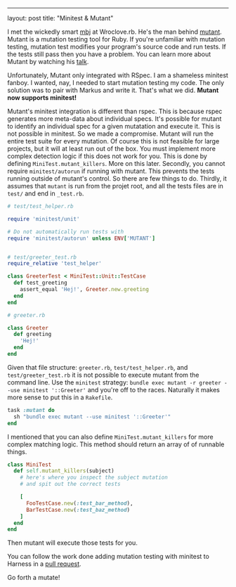 ---
layout: post
title: "Minitest & Mutant"

I met the wickedly smart [mbj](https://twitter.com/_m_b_j_/) at
Wroclove.rb. He's the man behind [mutant](https://github.com/mbj/mutant).
Mutant is a mutation testing tool for Ruby. If you're unfamiliar with
mutation testing, mutation test modifies your program's source code
and run tests. If the tests still pass then you have a problem. You
can learn more about Mutant by watching his
[talk](https://www.youtube.com/watch?v=rz-lFKEioLk).

Unfortunately, Mutant only integrated with RSpec. I am a shameless
minitest fanboy. I wanted, nay, I needed to start mutation testing my
code. The only solution was to pair with Markus and write it. That's
what we did. **Mutant now supports minitest!**

Mutant's minitest integration is different than rspec. This is because
rspec generates more meta-data about individual specs. It's possible
for mutant to identify an individual spec for a given mutatation and
execute it. This is not possible in minitest. So we made a compromise.
Mutant will run the entire test suite for every mutation. Of course
this is not feasible for large projects, but it will at least run out
of the box. You must implement more complex detection logic if this
does not work for you. This is done by defining
`MiniTest.mutant_killers`. More on this later. Secondly, you cannot
require `minitest/autorun` if running with mutant. This prevents the
tests running outside of mutant's control. So there are few things to
do. Thirdly, it assumes that `mutant` is run from the projet root, and
all the tests files are in `test/` and end in `_test.rb`.

```ruby
# test/test_helper.rb

require 'minitest/unit'

# Do not automatically run tests with
require 'minitest/autorun' unless ENV['MUTANT']


# test/greeter_test.rb
require_relative 'test_helper'

class GreeterTest < MiniTest::Unit::TestCase
  def test_greeting
    assert_equal 'Hej!', Greeter.new.greeting
  end
end

# greeter.rb

class Greeter
  def greeting
    'Hej!'
  end
end
```

Given that file structure: `greeter.rb`, `test/test_helper.rb`, and
`test/greeter_test.rb` it is not possible to execute mutant from the
command line. Use the `minitest` strategy: `bundle exec mutant -r
greeter --use minitest '::Greeter'` and you're off to the races.
Naturally it makes more sense to put this in a `Rakefile`.

```ruby
task :mutant do
  sh "bundle exec mutant --use minitest '::Greeter'"
end
```

I mentioned that you can also define `MiniTest.mutant_killers` for
more complex matching logic. This method should return an array of
of runnable things.

```ruby
class MiniTest
  def self.mutant_killers(subject)
    # here's where you inspect the subject mutation
    # and spit out the correct tests

    [
      FooTestCase.new(:test_bar_method),
      BarTestCase.new(:test_baz_method)
    ]
  end
end
```

Then mutant will execute those tests for you.

You can follow the work done adding mutation testing with minitest to
Harness in a [pull
request](https://github.com/ahawkins/harness/pull/22).

Go forth a mutate!
